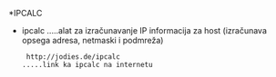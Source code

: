 *IPCALC         
  
  - ipcalc                                                        .....alat za izračunavanje IP informacija za host (izračunava opsega adresa, netmaski i podmreža) 
  
         http://jodies.de/ipcalc                                       .....link ka ipcalc na internetu
         